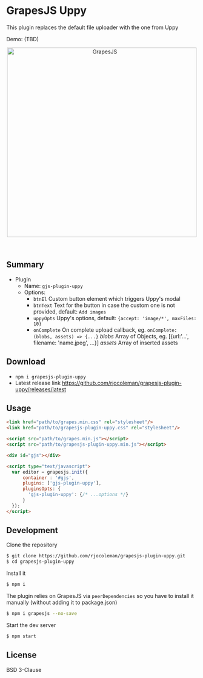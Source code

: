 # GrapesJS Uppy

This plugin replaces the default file uploader with the one from Uppy

Demo: (TBD)

<p align="center"><img src="http://grapesjs.com/img/screen-fs.jpg" alt="GrapesJS" width="500" align="center"/></p>
<br/>



## Summary

* Plugin
  * Name: `gjs-plugin-uppy`
  * Options:
      * `btnEl` Custom button element which triggers Uppy's modal
      * `btnText` Text for the button in case the custom one is not provided, default: `Add images`
      * `uppyOpts` Uppy's options, default: `{accept: 'image/*', maxFiles: 10}`
      * `onComplete` On complete upload callback, eg. `onComplete: (blobs, assets) => {...}`
        *blobs* Array of Objects, eg. [{url:'...', filename: 'name.jpeg', ...}]
        *assets* Array of inserted assets



## Download

* `npm i grapesjs-plugin-uppy`
* Latest release link https://github.com/rjocoleman/grapesjs-plugin-uppy/releases/latest



## Usage

```html
<link href="path/to/grapes.min.css" rel="stylesheet"/>
<link href="path/to/grapesjs-plugin-uppy.css" rel="stylesheet"/>

<script src="path/to/grapes.min.js"></script>
<script src="path/to/grapesjs-plugin-uppy.min.js"></script>

<div id="gjs"></div>

<script type="text/javascript">
  var editor = grapesjs.init({
      container : '#gjs',
      plugins: ['gjs-plugin-uppy'],
      pluginsOpts: {
        'gjs-plugin-uppy': {/* ...options */}
      }
  });
</script>
```



## Development

Clone the repository

```sh
$ git clone https://github.com/rjocoleman/grapesjs-plugin-uppy.git
$ cd grapesjs-plugin-uppy
```

Install it

```sh
$ npm i
```

The plugin relies on GrapesJS via `peerDependencies` so you have to install it manually (without adding it to package.json)

```sh
$ npm i grapesjs --no-save
```

Start the dev server

```sh
$ npm start
```



## License

BSD 3-Clause
